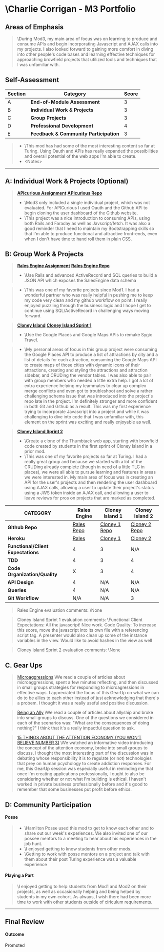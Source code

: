 # \Charlie Corrigan - M3 Portfolio

## Areas of Emphasis

> \During Mod3, my main area of focus was on learning to produce and consume APIs and begin incorporating Javascript and AJAX calls into my projects. I also looked forward to gaining more comfort in diving into other people's code bases and learning effective techniques for approaching browfield projects that utilized tools and techniques that I was unfamiliar with.


## Self-Assessment

| Section | Category | Score |
| --- | ----- | --- |
| A | **End-of-Module Assessment** | 3 |
| B | **Individual Work & Projects** | 3 |
| C | **Group Projects** | 3 |
| D | **Professional Development** | 4 |
| E | **Feedback & Community Participation** | 3 |

>* \This mod has had some of the most interesting content so far at Turing. Using Oauth and APIs has really expanded the possibilities and overall potential of the web apps I'm able to create.
>* \<Notes>

-----------------------

## A: Individual Work & Projects (Optional)

> **[APIcurious Assignment](http://backend.turing.io/module3/projects/apicurious)**
> **[APIcurious Repo](https://github.com/charliecorrigan/apicurious)**
>* \Mod3 only included a single individual project, which was not evaluated. For APICurious I used Oauth and the Github API to begin cloning the user dashboard of the Github website.
>* \This project was a nice introduction to consuming APIs, using both Rails and Faraday as well as Javscript/fetch. It was also a good reminder that I need to maintain my Bootstrapping skills so that I'm able to produce functional and attractive front-ends, even when I don't have time to hand roll them in plain CSS.


## B: Group Work & Projects

> **[Rales Engine Assignment](http://backend.turing.io/module3/projects/rails_engine)**
> **[Rales Engine Repo](https://github.com/charliecorrigan/rales_engine)**
>* \Use Rails and advanced ActiveRecord and SQL queries to build a JSON API which exposes the SalesEngine data schema

>* \This was one of my favorite projects since Mod1. I had a wonderful partner who was really helpful in pushing me to keep my code very clean and my github workflow on point. I really enjoyed puzzling through the business logic and I hope I get to continue using SQL/ActiveRecord in challenging ways moving forward.

> **[Cloney Island](http://backend.turing.io/module3/projects/cloney_island/cloney_island)**
> **[Cloney Island Sprint 1](https://github.com/charliecorrigan/cloney-island)**
>* \Use the Google Places and Google Maps APIs to remake Sygic Travel.

>* \My personal areas of focus in this group project were consuming the Google Places API to produce a list of attractions by city and a list of details for each attraction, consuming the Google Maps API to create maps of those cities with dynamic icons of their attractions, creating and styling the attractions and attraction sidebar, and CRUDing the vendor tables. I was also able to pair with group members who needed a little extra help. I got a lot of extra experience helping my teammates to clear up complex merge conflicts and even got to troubleshoot and solve a rather challenging schema issue that was introduced into the project's repo late in the project. I'm definitely stronger and more confident in both Git and Github as a result. This was my first experience trying to incorporate Javascript into a project and while it was challenging to dive into code that I was unfamiliar with, this element on the sprint was exciting and really enjoyable as well.

> **[Cloney Island Sprint 2](https://github.com/Benjaminpjacobs/corkboard)**
>* \Create a clone of the Thumbtack web app, starting with browfield code created by students in the first sprint of Cloney Island in a prior mod.
>* \This was one of my favorite projects so far at Turing. I had a really great group and because we started with a lot of the CRUDing already complete (though in need of a little TLC in places), we were all able to pursue learning and features in areas we were interested in. My main area of focus was in creating an API for the user's projects and then rendering the user dashboard using AJAX calls, allowing a user to update their project's status using a JWS token inside an AJAX call, and allowing a user to leave reviews for pros on projects that are marked as completed.

| CATEGORY | Rales Engine | Cloney Island 1 | Cloney Island 2 |
| --- | --- | --- | --- |
| **Github Repo** | [Rales Repo](https://github.com/charliecorrigan/rales_engine) | [Cloney 1 Repo](https://github.com/charliecorrigan/cloney-island) | [Cloney 2 Repo](https://github.com/Benjaminpjacobs/corkboard) |
| **Heroku** | [Rales](https://) | [Cloney 1](https://) | [Cloney 2](https://corkboard-services.herokuapp.com/) |
| **Functional/Client Expectations** | 4 | 3 | N/A |
| **TDD** | 4 | 3 | 4 |
| **Code Organization/Quality** | X | 3 | 4 |
| **API Design** | 4 | N/A | N/A |
| **Queries** | 4 | N/A | N/A |
| **Git Workflow** | N/A | N/A | 3 |

> Rales Engine evaluation comments:
\None

> Cloney Island Sprint 1 evaluation comments:
\Functional Client Expectations: All the javascript! Nice work. Code Quality: To increase this score, move the javascript into its own file with a referencing script tag. A presenter would also clean up some of the instance variables in the view. Would like to avoid hashes in the view as well

> Cloney Island Sprint 2 evaluation comments:
\None

## C. **Gear Ups**

> [Microaggressions](https://github.com/turingschool/gear-up/blob/master/microaggressions_original.markdown)
\We read a couple of articles about microaggressions, spent a few minutes reflecting, and then discussed in small groups strategies for responding to microagressions in effective ways. I appreciated the focus of this GearUp on what we can do to be allies to each other instead of just acknowledging that there's a probem. I thought it was a really useful and positive discussion.

> [Being an Ally](https://github.com/turingschool/gear-up/blob/master/allyship.markdown)
\We read a couple of articles about allyship and broke into small groups to discuss. One of the questions we considered in each of the scenarios was: "What are the consequences of doing nothing?" I think that it's a really impactful question to ask.

> [15 THINGS ABOUT THE ATTENTION ECONOMY (YOU WON’T BELIEVE NUMBER 3)](https://github.com/turingschool/gear-up/blob/master/m4_sessions/1706-inning/group_two.md)
\We watched an informative video introducing the concept of the attention economy, broke into small groups to discuss. I thought the most interesting part of the discussion was in debating whose responsibility it is to regulate (or not) technologies that prey on human pcychology to create addiction responses. For me, this GearUp session was especially useful in reminding me that once I'm creating applications professionally, I ought to also be considering whether or not what I'm building is ethical. I haven't worked in private business professionally before and it's good to remember that some businesses put profit before ethics.

## D: Community Participation

#### **Posse**
  >* \Hamilton Posse used this mod to get to know each other and to share out our week's experiences. We also invited one of our possee mentors to a meeting to hear about his experiences in the job hunt.
  >* \I enjoyed getting to know students from other mods.
  >* \Getting to work with posse mentors on a project and talk with them about their post Turing experience was a valuable experience

#### **Playing a Part**

> \I enjoyed getting to help students from Mod1 and Mod2 on their projects, as well as occasionally helping and being helped by students in my own cohort. As always, I wish there had been more time to work with other students outside of ciriculum requirements.

------------------

## Final Review

#### Outcome

Promoted
